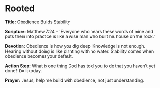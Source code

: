 # Rooted

**Title:** Obedience Builds Stability

**Scripture:** Matthew 7:24 – 'Everyone who hears these words of mine and puts them into practice is like a wise man who built his house on the rock.'

**Devotion:**
Obedience is how you dig deep. Knowledge is not enough. Hearing without doing is like planting with no water. Stability comes when obedience becomes your default.

**Action Step:** What is one thing God has told you to do that you haven’t yet done? Do it today.

**Prayer:**
Jesus, help me build with obedience, not just understanding.